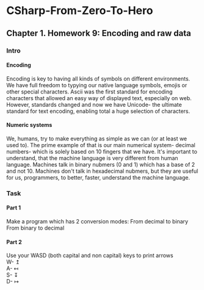﻿# CSharp-From-Zero-To-Hero
## Chapter 1. Homework 9: Encoding and raw data

### Intro
#### Encoding
Encoding is key to having all kinds of symbols on different environments.
We have full freedom to typying our native language symbols, emojis or other special characters.
Ascii was the first standard for encoding characters that allowed an easy way of displayed text, especially on web.
However, standards changed and now we have Unicode- the ultimate standard for text encoding, enabling total a huge selection of characters.

#### Numeric systems
We, humans, try to make everything as simple as we can (or at least we used to).
The prime example of that is our main numerical system- decimal numbers- which is solely based on 10 fingers that we have.
It's important to understand, that the machine language is very different from human language.
Machines talk in binary nubmers (0 and 1) which has a base of 2 and not 10.
Machines don't talk in hexadecimal nubmers, but they are useful for us, programmers, to better, faster, understand the machine language.

### Task
#### Part 1
Make a program which has 2 conversion modes: 
From decimal to binary
From binary to decimal

#### Part 2
Use your WASD (both capital and non capital) keys to print arrows  
W- ↥  
A- ↤  
S- ↧  
D- ↦  